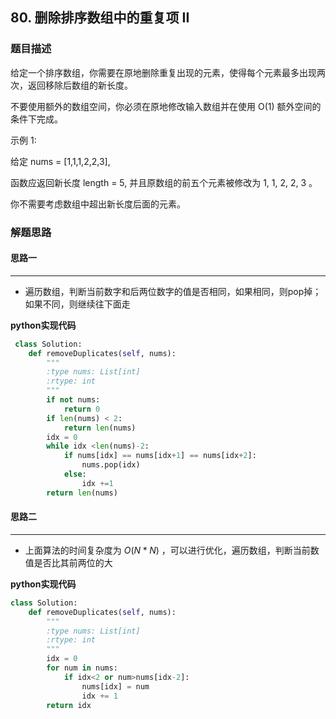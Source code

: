 ## 80. 删除排序数组中的重复项 II
### 题目描述
给定一个排序数组，你需要在原地删除重复出现的元素，使得每个元素最多出现两次，返回移除后数组的新长度。

不要使用额外的数组空间，你必须在原地修改输入数组并在使用 O(1) 额外空间的条件下完成。

示例 1:

给定 nums = [1,1,1,2,2,3],  

函数应返回新长度 length = 5,   并且原数组的前五个元素被修改为 1, 1, 2, 2, 3 。  

你不需要考虑数组中超出新长度后面的元素。  

### 解题思路
#### 思路一
****
- 遍历数组，判断当前数字和后两位数字的值是否相同，如果相同，则pop掉；如果不同，则继续往下面走

**python实现代码**
```python
 class Solution:
    def removeDuplicates(self, nums):
        """
        :type nums: List[int]
        :rtype: int
        """
        if not nums:
            return 0
        if len(nums) < 2:
            return len(nums)
        idx = 0
        while idx <len(nums)-2:
            if nums[idx] == nums[idx+1] == nums[idx+2]:
                nums.pop(idx)
            else:
                idx +=1
        return len(nums)
```

#### 思路二
****
- 上面算法的时间复杂度为 $O(N*N)$ ，可以进行优化，遍历数组，判断当前数值是否比其前两位的大

**python实现代码**
```python
class Solution:
    def removeDuplicates(self, nums):
        """
        :type nums: List[int]
        :rtype: int
        """
        idx = 0
        for num in nums:
            if idx<2 or num>nums[idx-2]:
                nums[idx] = num
                idx += 1
        return idx
```